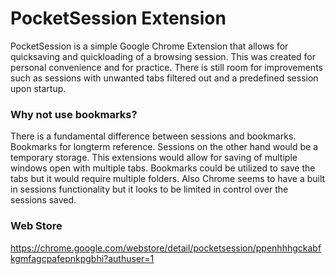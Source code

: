 # PocketSession Extension
PocketSession is a simple Google Chrome Extension that allows for quicksaving and quickloading of a browsing session. This was created for personal convenience and for practice. There is still room for improvements such as sessions with unwanted tabs filtered out and a predefined session upon startup.

### Why not use bookmarks?
There is a fundamental difference between sessions and bookmarks. Bookmarks for longterm reference. Sessions on the other hand would be a temporary storage. This extensions would allow for saving of multiple windows open with multiple tabs. Bookmarks could be utilized to save the tabs but it would require multiple folders. Also Chrome seems to have a built in sessions functionality but it looks to be limited in control over the sessions saved.

### Web Store
https://chrome.google.com/webstore/detail/pocketsession/ppenhhhgckabfkgmfagcpafepnkpgbhi?authuser=1
